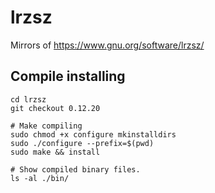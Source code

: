 # lrzsz
Mirrors of https://www.gnu.org/software/lrzsz/

## Compile installing

```
cd lrzsz
git checkout 0.12.20

# Make compiling
sudo chmod +x configure mkinstalldirs
sudo ./configure --prefix=$(pwd)
sudo make && install

# Show compiled binary files.
ls -al ./bin/
```
